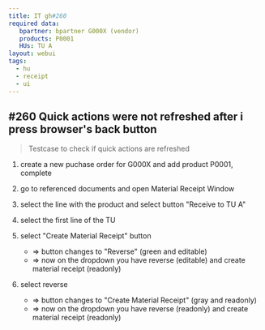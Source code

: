 ```yaml
---
title: IT gh#260
required data:
   bpartner: bpartner G000X (vendor)
   products: P0001
   HUs: TU A
layout: webui
tags:
  - hu
  - receipt
  - ui
---
```

## #260 Quick actions were not refreshed after i press browser's back button

> Testcase to check if quick actions are refreshed

1. create a new puchase order for G000X and add product P0001, complete

2. go to referenced documents and open Material Receipt Window

3. select the line with the product and select button "Receive to TU A"

4. select the first line of the TU

5. select "Create Material Receipt" button
	* => button changes to "Reverse" (green and editable)
	* => now on the dropdown you have reverse (editable) and create material receipt (readonly)

6. select reverse 
	* => button changes to "Create Material Receipt" (gray and readonly)
	* => now on the dropdown you have reverse (readonly) and create material receipt (readonly)